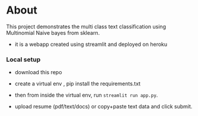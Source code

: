# About

This project demonstrates the multi class text classification using Multinomial Naive bayes from sklearn.

- it is a webapp created using streamlit  and deployed on heroku


### Local setup

- download this repo
- create a virtual env , pip install the requirements.txt
- then from inside the virtual env, run `streamlit run app.py`.

- upload resume (pdf/text/docs) or copy+paste text data and click submit.
